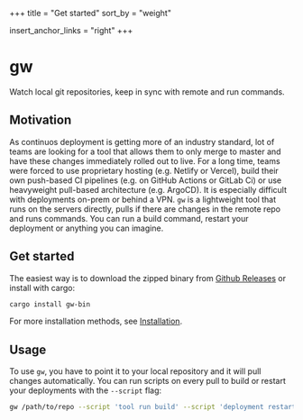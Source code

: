 +++
title = "Get started"
sort_by = "weight"

insert_anchor_links = "right"
+++

# gw

Watch local git repositories, keep in sync with remote and run commands.

## Motivation

As continuos deployment is getting more of an industry standard, lot of teams are looking for a tool that allows them to only merge to master and have these changes immediately rolled out to live. For a long time, teams were forced to use proprietary hosting (e.g. Netlify or Vercel), build their own push-based CI pipelines (e.g. on GitHub Actions or GitLab Ci) or use heavyweight pull-based architecture (e.g. ArgoCD). It is especially difficult with deployments on-prem or behind a VPN.  `gw` is a lightweight tool that runs on the servers directly, pulls if there are changes in the remote repo and runs commands. You can run a build command, restart your deployment or anything you can imagine.

## Get started

The easiest way is to download the zipped binary from [Github Releases](https://github.com/daniel7grant/gw/releases) or install with cargo:

```sh
cargo install gw-bin
```

For more installation methods, see [Installation](./usage/installation).

## Usage

To use `gw`, you have to point it to your local repository and it will pull changes automatically. You can run scripts on every pull to build or restart your deployments with the `--script` flag:

```sh
gw /path/to/repo --script 'tool run build' --script 'deployment restart'
```


